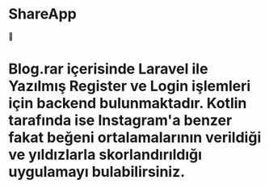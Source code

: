 # ShareApp
📱

# Blog.rar içerisinde Laravel ile Yazılmış Register ve Login işlemleri için backend bulunmaktadır. Kotlin tarafında ise Instagram'a benzer fakat beğeni ortalamalarının verildiği ve yıldızlarla skorlandırıldığı uygulamayı bulabilirsiniz.

